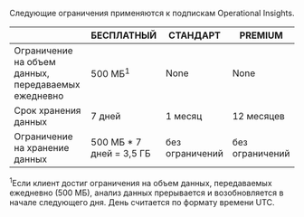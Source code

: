 
Следующие ограничения применяются к подпискам Operational Insights.


| |БЕСПЛАТНЫЙ|СТАНДАРТ|PREMIUM|
|---|---|---|---|
|Ограничение на объем данных, передаваемых ежедневно|500 МБ<sup>1</sup>|None|None|
|Срок хранения данных|7 дней|1 месяц|12 месяцев|
|Ограничение на хранение данных|500 МБ * 7 дней = 3,5 ГБ|без ограничений|без ограничений|


<sup>1</sup>Если клиент достиг ограничения на объем данных, передаваемых ежедневно (500 МБ), анализ данных прерывается и возобновляется в начале следующего дня. День считается по формату времени UTC.

<!---HONumber=July15_HO2-->